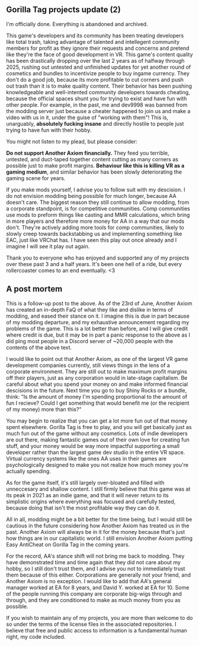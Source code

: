 ## Gorilla Tag projects update (2)
I'm officially done. Everything is abandoned and archived.

This game's developers and its community has been treating developers like total trash, taking advantage of talented and intellegent community members for profit as they ignore their requests and concerns and pretend like they're the face of good development in VR.
This game's content quality has been drastically dropping over the last 2 years as of halfway through 2025, rushing out untested and unfinished updates for yet another round of cosmetics and bundles to incentivize people to buy ingame currency. 
They don't do a good job, because its more profitable to cut corners and push out trash than it is to make quality content.
Their behavior has been pushing knowledgeable and well-intented community developers towards cheating, because the official spaces shunt you for trying to exist and have fun with other people. For example, in the past, me and dev9998 was banned from the modding server just because a cheater happened to join us and make a video with us in it, under the guise of "working with them"! This is, unarguably, **absolutely fucking insane** and directly hostile to people just trying to have fun with their hobby.


You might not listen to my plead, but please consider:

**Do not support Another Axiom financially.** They feed you terrible, untested, and duct-taped together content cutting as many corners as possible just to make profit margins. 
**Behaviour like this is killing VR as a gaming medium**, and similar behavior has been slowly deteriorating the gaming scene for years.

If you make mods yourself, I advise you to follow suit with my descision. I do not envision modding being possible for much longer, because AA doesn't care. The biggest reason they still continue to allow modding, from a corporate standpoint, is for competitive communities. Comp communities use mods to preform things like casting and MMR calculations, which bring in more players and therefore more money for AA in a way that our mods don't. They're actively adding more tools for comp communities, likely to slowly creep towards backstabbing us and implementing something like EAC, just like VRChat has. I have seen this play out once already and I imagine I will see it play out again.

Thank you to everyone who has enjoyed and supported any of my projects over these past 3 and a half years. It's been one hell of a ride, but every rollercoaster comes to an end eventually. <3

## A post mortem
This is a follow-up post to the above. As of the 23rd of June, Another Axiom has created an in-depth FaQ of what they like and dislike in terms of modding, and eased their stance on it. I imagine this is due in part because of my modding departure, and my exhaustive announcement regarding my problems of the game. This is a lot better than before, and I will give credit where credit is due, but it may be in part a panic response to the above as I did ping most people in a Discord server of ~20,000 people with the contents of the above text.

I would like to point out that Another Axiom, as one of the largest VR game development companies currently, still views things in the lens of a corporate environment. They are still out to make maximum profit margins off their players, just as any corporation would in late-stage capitalism. Be careful about what you spend your money on and make informed financial descisions in the future. Next time you go to buy Shiny Rocks or a bundle, think: "Is the amount of money I'm spending proportional to the amount of fun I recieve? Could I get something that would benefit me (or the recipient of my money) more than this?"

You may begin to realize that you can get a lot more fun out of that money spent elsewhere. Gorilla Tag is free to play, and you will get basically just as much fun out of the game without any cosmetics. Lots of indie developers are out there, making fantastic games out of their own love for creating fun stuff, and your money would be way more impactful supporting a small developer rather than the largest game dev studio in the entire VR space. Virtual currency systems like the ones AA uses in their games are psychologically designed to make you not realize how much money you're actually spending.

As for the game itself, it's still largely over-bloated and filled with unneccesary and shallow content. I still firmly believe that this game was at its peak in 2021 as an indie game, and that it will never return to its simplistic origins where everything was focused and carefully tested, because doing that isn't the most profitable way they can do it.

All in all, modding might be a bit better for the time being, but I would still be cautious in the future considering how Another Axiom has treated us in the past. Another Axiom will always be in it for the money because that's just how things are in our capitalistic world. I still envision Another Axiom putting Easy AntiCheat on Gorilla Tag in the coming years.

For the record, AA's stance shift will not bring me back to modding. They have demonstrated time and time again that they did not care about my hobby, so I still don't trust them, and I advise you not to immediately trust them because of this either. Corporations are generally not your friend, and Another Axiom is no exception. I would like to add that AA's general manager worked at EA for 8 years, and David Y. worked at EA for 10. Some of the people running this company are corporate big-wigs through and through, and they are conditioned to make as much money from you as possible.

If you wish to maintain any of my projects, you are more than welcome to do so under the terms of the license files in the associated repositories. I believe that free and public access to information is a fundamental human right, my code included.
